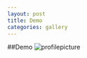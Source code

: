 ```yaml
---
layout: post
title: Demo
categories: gallery
---
```


##Demo
![profilepicture]({{site.baseurl}}/images/sleepy_at_work.jpg)
